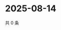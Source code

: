 # 2025-08-14

共 0 条

<!-- BEGIN ZHIHUQUESTIONS -->
<!-- 最后更新时间 Thu Aug 14 2025 18:13:21 GMT+0800 (China Standard Time) -->

<!-- END ZHIHUQUESTIONS -->
